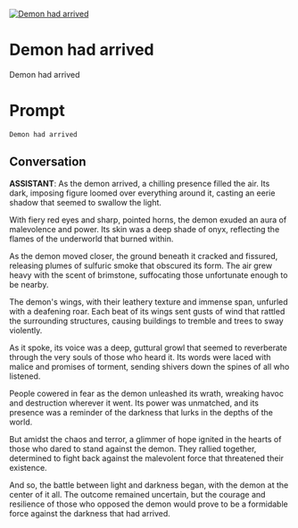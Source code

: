 
[![Demon had arrived](https://flow-prompt-covers.s3.us-west-1.amazonaws.com/icon/illustrative/illus_6.png)]()
# Demon had arrived 
Demon had arrived

# Prompt

```
Demon had arrived
```

## Conversation

**ASSISTANT**: As the demon arrived, a chilling presence filled the air. Its dark, imposing figure loomed over everything around it, casting an eerie shadow that seemed to swallow the light.



With fiery red eyes and sharp, pointed horns, the demon exuded an aura of malevolence and power. Its skin was a deep shade of onyx, reflecting the flames of the underworld that burned within.



As the demon moved closer, the ground beneath it cracked and fissured, releasing plumes of sulfuric smoke that obscured its form. The air grew heavy with the scent of brimstone, suffocating those unfortunate enough to be nearby.



The demon's wings, with their leathery texture and immense span, unfurled with a deafening roar. Each beat of its wings sent gusts of wind that rattled the surrounding structures, causing buildings to tremble and trees to sway violently.



As it spoke, its voice was a deep, guttural growl that seemed to reverberate through the very souls of those who heard it. Its words were laced with malice and promises of torment, sending shivers down the spines of all who listened.



People cowered in fear as the demon unleashed its wrath, wreaking havoc and destruction wherever it went. Its power was unmatched, and its presence was a reminder of the darkness that lurks in the depths of the world.



But amidst the chaos and terror, a glimmer of hope ignited in the hearts of those who dared to stand against the demon. They rallied together, determined to fight back against the malevolent force that threatened their existence.



And so, the battle between light and darkness began, with the demon at the center of it all. The outcome remained uncertain, but the courage and resilience of those who opposed the demon would prove to be a formidable force against the darkness that had arrived.



